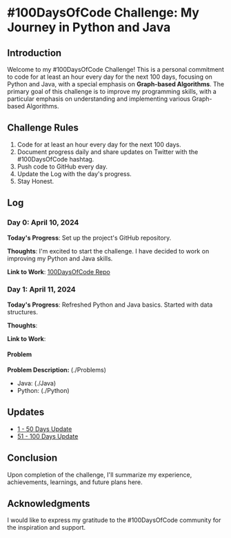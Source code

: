 # #100DaysOfCode Challenge: My Journey in Python and Java

## Introduction
Welcome to my #100DaysOfCode Challenge! This is a personal commitment to code for at least an hour every day for the next 100 days, focusing on Python and Java, with a special emphasis on **Graph-based Algorithms**. The primary goal of this challenge is to improve my programming skills, with a particular emphasis on understanding and implementing various Graph-based Algorithms.

## Challenge Rules
1. Code for at least an hour every day for the next 100 days.
2. Document progress daily and share updates on Twitter with the #100DaysOfCode hashtag.
3. Push code to GitHub every day.
4. Update the Log with the day's progress.
5. Stay Honest.

## Log
### Day 0: April 10, 2024
**Today's Progress**: Set up the project's GitHub repository.

**Thoughts**: I'm excited to start the challenge. I have decided to work on improving my Python and Java skills.

**Link to Work**: [100DaysOfCode Repo](https://github.com/SamuelAmihere/100DaysCodeChallenge)

### Day 1: April 11, 2024
**Today's Progress**: Refreshed Python and Java basics. Started with data structures.

**Thoughts**:

**Link to Work**:
#### Problem
**Problem Description:** (./Problems)
- Java: (./Java)
- Python: (./Python)

## Updates
* [1 - 50 Days Update](link)
* [51 - 100 Days Update](link)

## Conclusion
Upon completion of the challenge, I'll summarize my experience, achievements, learnings, and future plans here.

## Acknowledgments
I would like to express my gratitude to the #100DaysOfCode community for the inspiration and support.